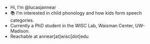 - Hi, I’m @lucasjannear
- 📚 I’m interested in child phonology and how kids form speech categories.
- Currently a PhD student in the WISC Lab, Waisman Center, UW-Madison.
- Reachable at annear[at]wisc[dot]edu

<!---
annear/annear is a ✨ special ✨ repository because its `README.md` (this file) appears on your GitHub profile.
You can click the Preview link to take a look at your changes.
--->
